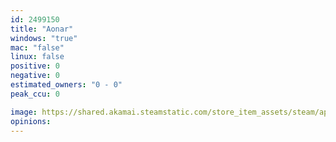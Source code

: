 ```yaml
---
id: 2499150
title: "Aonar"
windows: "true"
mac: "false"
linux: false
positive: 0
negative: 0
estimated_owners: "0 - 0"
peak_ccu: 0

image: https://shared.akamai.steamstatic.com/store_item_assets/steam/apps/2499150/header.jpg?t=1692860117
opinions:
---
```

